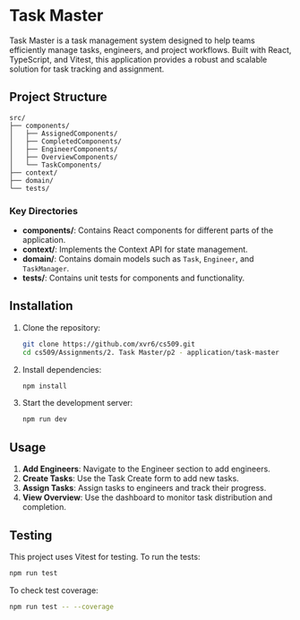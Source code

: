 # Task Master

Task Master is a task management system designed to help teams efficiently manage tasks, engineers, and project workflows. Built with React, TypeScript, and Vitest, this application provides a robust and scalable solution for task tracking and assignment.

## Project Structure

```plaintext
src/
├── components/
│   ├── AssignedComponents/
│   ├── CompletedComponents/
│   ├── EngineerComponents/
│   ├── OverviewComponents/
│   └── TaskComponents/
├── context/
├── domain/
└── tests/
```

### Key Directories

- **components/**: Contains React components for different parts of the application.
- **context/**: Implements the Context API for state management.
- **domain/**: Contains domain models such as `Task`, `Engineer`, and `TaskManager`.
- **tests/**: Contains unit tests for components and functionality.

## Installation

1. Clone the repository:

   ```bash
   git clone https://github.com/xvr6/cs509.git
   cd cs509/Assignments/2. Task Master/p2 - application/task-master
   ```

2. Install dependencies:

   ```bash
   npm install
   ```

3. Start the development server:

   ```bash
   npm run dev
   ```

## Usage

1. **Add Engineers**: Navigate to the Engineer section to add engineers.
2. **Create Tasks**: Use the Task Create form to add new tasks.
3. **Assign Tasks**: Assign tasks to engineers and track their progress.
4. **View Overview**: Use the dashboard to monitor task distribution and completion.

## Testing

This project uses Vitest for testing. To run the tests:

```bash
npm run test
```

To check test coverage:

```bash
npm run test -- --coverage
```
